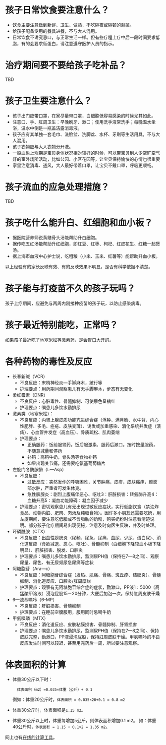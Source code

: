 # 孩子日常饮食要注意什么？
- 饮食主要注意做到新鲜、卫生、做熟，不吃隔夜或隔顿的剩菜。
- 给孩子配备专用的餐具进餐，不与大人混用。
- 日常饮食不讲究忌口，与正常生活一样。但有些疗程上疗中后一段时间要求低脂，有的会要求低蛋白，请注意遵守医护人员的指示。


#	治疗期间要不要给孩子吃补品？
TBD

# 孩子卫生要注意什么？
- 孩子出门应带口罩，在家尽量带口罩，白细胞低容易感染的时候尤其如此。
- 注意口、手、肛周卫生：早晚刷牙、漱口；使用洗手液常洗手；每晚温水坐浴，温水中倒是一瓶盖洁露消毒液。
- 孩子应有其单独一套毛巾、洗脸盆、洗脚盆、水杯、牙刷等生活用具，不与大人混用。
- 孩子衣物应与大人衣物分开洗。
- 一般血象上涨期是宝贝身体状况相对较好的时候，可以带宝贝到人少空旷空气好的室外场所活动，比如公园、小区花园等，让宝贝保持愉快的心情也很重要
- 家里注意消毒、通风，大人最好带着口罩，让宝贝不戴口罩，呼吸更顺畅。

# 孩子流血的应急处理措施？
TBD

# 孩子吃什么能升白、红细胞和血小板？
- 据医院营养师说黄鳝骨头汤能帮助升白细胞。
- 据传吃五红汤能帮助升红细胞，即红豆、红枣、枸杞、红皮花生、红糖一起煲汤。
- 据上海市血液中心护士说，吃粗粮（小米、玉米、红薯等）能帮助升血小板。

以上经验有的家长反映有效、有的反映效果不明显，是否有科学依据不清楚。

# 孩子能与打疫苗不久的孩子玩吗？
孩子上疗期间，应避免与两周内刚接种疫苗的孩子玩，以防止感染病毒。

# 孩子最近特别能吃，正常吗？
如果孩子最近吃了地塞米松等激素药，是会胃口大开的。

# 各种药物的毒性及反应
- 长春新碱（VCR）
  - 不良反应：末梢神经炎—手脚麻木，跛行等
  - 护理要点：用药期间观察患儿有无手脚麻木，步态有无变化
- 柔红霉素（DNR）
  - 不良反应：心脏毒性、骨髓抑制、可使尿色呈橘红
  - 护理要点：嘱患儿多饮水勤排尿
- 激素类（地塞米松）：
  - 不良反应：内肾上腺皮质功能亢进综合症（浮肿、满月脸、水牛背、内心性肥胖、多毛、痤疮、皮肤变薄）、诱发或加重感染、消化系统并发症（溃疡）、心血管并发症（高血压）、骨质疏松、肌肉萎缩
  - 护理要点：
    - 正确服药：饭前服胃药，饭后服激素，服药后漱口，按时按量服药，不随意减量和停药
    - 补钙：高钙牛奶，骨头汤等食物补钙
    - 如果出现关节痛，还需要吃氨基葡萄糖片
- 左旋门冬酰胺酶（L—Asp）
  - 不良反应：
    - 过敏反应：突然发作的呼吸困难，关节肿痛，皮疹，皮肤瘙痒，颜面部水肿，严重者可发生休克。
    - 急性胰腺炎：剧烈上腹痛伴恶心、呕吐3：肝脏损害：转氨酶升高4：血糖升高5：凝血功能障碍：凝血因子减少
  - 护理要点：密切观察患儿有无出现过敏反应症状，实行低脂饮食（禁油炸食品、动物内脏、肥肉、肉汤及纯糖食物）。因许多小朋友还需要吃奶，用左旋期间，要注意吃低脂或不含脂肪的奶粉，购买奶粉时注意看清楚说明。部分孩子化疗期间易出现便秘，注意及时向医生反映，并及时处理。
- 环磷酰胺（CTX）
  - 不良反应：出血性膀胱炎（尿频、尿急、尿痛、血尿、少尿、蛋白尿）、消化道反应（食欲减退、恶心、呕吐）、骨髓抑制（白细胞下降较血小板下降明显）、肝脏损害、脱发、口腔炎
  - 护理要点：嘱患儿多饮水勤排尿，监测尿PH值（保持在7—8之间）、观察尿量、尿色、有无尿频尿急尿痛等症状
- 阿糖胞苷（Ara—c）
  - 不良反应：阿糖胞苷综合症（发热、肌痛、骨痛、斑丘疹、结膜炎）、骨髓抑制、消化道反应、口腔炎/肛周糜烂
  - 护理要点：观察有无阿糖胞苷综合症的症状，勤漱口，PP液1：5000（高猛酸甲溶液）浸泡屁股15－20分钟，大便后加泡一次。保持肛周皮肤干燥
- 6—巯基嘌呤（6-MP）
  - 不良反应：肝脏损害、骨髓抑制
  - 护理要点：在睡前空腹服用，服用同时忌喝牛奶
- 甲氨喋磷（MTX）
  - 不良反应：消化道反应、皮肤粘膜损害、骨髓抑制、肝肾损害
  - 护理要点：嘱患儿多饮水勤排尿，监测尿PH值（保持在7—8之间）、保持皮肤完整，勤漱口，PP液浸泡屁股，保持肛周皮肤干燥。甲氨喋呤的不良反应发生时间可以较迟，甚至用完药后一周，所以要注意观察。

# 体表面积的计算
- 体重30公斤以下时：

        体表面积（m2）=0.035×体重（公斤）+ 0.1
  例如：体重20公斤时，`体表面积 = 0.035×20+0.1 = 0.8 m2`
- 体重30公斤时，体表面积是`1.15 m2`。
- 体重30公斤以上时，体重每增加5公斤，则体表面积增加0.1 m2。 如：体重40公斤时，`体表面积 = 1.15 + 0.1×2 = 1.35 m2`。

网上也有[在线的计算工具](http://halls.md/body-surface-area/bsa.htm?from=groupmessage&isappinstalled=0)。
